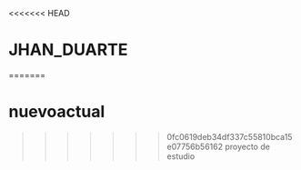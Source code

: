 <<<<<<< HEAD
# JHAN_DUARTE
=======
# nuevoactual
>>>>>>> 0fc0619deb34df337c55810bca15e07756b56162
proyecto de estudio
